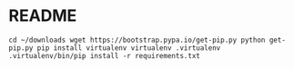 # README #

`
cd ~/downloads
wget https://bootstrap.pypa.io/get-pip.py
python get-pip.py
pip install virtualenv
virtualenv .virtualenv
.virtualenv/bin/pip install -r requirements.txt
`
